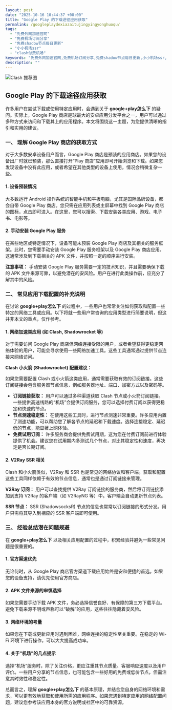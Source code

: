 ```yaml
---
layout: post
date: "2025-10-16 10:44:37 +08:00"
title: "Google Play 的下载途径应用获取"
permalink: /googleplaydexiazaitujingyingyonghuoqu/
tags:
  - "免费外网加速官网"
  - "免费机场订阅分享"
  - "免费shadow节点每日更新"
  - "小小机场ssr"
  - "clash付费机场"
keywords: "免费外网加速官网,免费机场订阅分享,免费shadow节点每日更新,小小机场ssr,clash付费机场"
description: ""
---
```


![Clash 推荐图](https://clashjd.github.io/assets/img/机场节点推荐.png)

## Google Play 的下载途径应用获取


<p>许多用户在尝试下载或使用特定应用时，会遇到关于 <strong>google+play怎么下</strong> 的疑问。实际上，Google Play 商店是球最大的安卓应用分发平台之一，用户可以通过多种方式来访问和下载其上的应用程序。本文将围绕这一主题，为您提供清晰的指引和实用的建议。</p>

<h3>一、 理解 Google Play 商店的获取方式</h3>

<p>对于大多数安卓设备用户而言，Google Play 商店是预装的应用商店。如果您的设备出厂时就已预装，那么直接打开“Play 商店”应用即可开始浏览和下载。如果您发现设备中没有此应用，或者希望在其他类型的设备上使用，情况会稍微复杂一些。</p>

<h4>1. 设备预装情况</h4>

<p>大多数运行 Android 操作系统的智能手机和平板电脑，尤其是国际品牌设备，都会自带 Google Play 商店。您只需在应用列表或主屏幕中找到 Google Play 商店的图标，点击即可进入。在这里，您可以搜索、下载安装各类应用、游戏、电子书、电影等。</p>

<h4>2. 手动安装 Google Play 服务</h4>

<p>在某些地区或特定情况下，设备可能未预装 Google Play 商店及其相关的服务框架。此时，您需要手动安装 Google Play 服务框架以及 Google Play 商店应用。这通常涉及到下载相关的 APK 文件，并按照一定的顺序进行安装。</p>

<p><strong>注意事项：</strong> 手动安装 Google Play 服务需要一定的技术知识，并且需要确保下载的 APK 文件来源可靠，以避免潜在的安风险。用户在进行此类操作前，应充分了解其中的风险。</p>

<h3>二、 常见应用下载配置的补充说明</h3>

<p>在讨论 <strong>google+play怎么下</strong> 的过程中，一些用户也常常关注如何获取和配置一些特定的网络工具或应用。以下将就一些用户常咨询的应用类型进行简要说明，但这并非本文的重点，仅作参考。</p>

<h4>1. 网络加速类应用 (如 Clash, Shadowrocket 等)</h4>

<p>对于需要访问 Google Play 商店但网络连接受限的用户，或者希望获得更稳定网络体验的用户，可能会寻求使用一些网络加速工具。这些工具通常通过提供节点连接来网络访问。</p>

<p><strong>Clash 小火箭 (Shadowrocket) 配置建议：</strong></p>
<p>如果您需要配置 Clash 或小火箭这类应用，通常需要获取有效的订阅链接。这些订阅链接会包含服务器节点信息，例如服务器地址、端口、加密方式以及密码等。</p>
<ul>
    <li><strong>订阅链接获取：</strong> 用户可以通过多种渠道获取 Clash 节点或小火箭订阅链接。一些提供高速线路的“机场”会提供订阅服务，您可以选择付费订阅以获得更稳定和快速的节点。</li>
    <li><strong>节点测速稳定性：</strong> 在使用这些工具时，进行节点测速非常重要。许多应用内置了测速功能，可以帮助您了解各节点的延迟和下载速度。选择连接稳定、延迟低的节点，能显著上网体验。</li>
    <li><strong>免费试用订阅：</strong> 许多服务商会提供免费试用期，这为您在付费订阅前进行体验提供了机会。建议您在试用期内多测试几个节点，对比其稳定性和速度，再决定是否长期订阅。</li>
</ul>

<h4>2. V2Ray  SSR 相关</h4>

<p> Clash 和小火箭类似，V2Ray 和 SSR 也是常见的网络协议和客户端。获取和配置这些工具同样依赖于有效的节点信息，通常也是通过订阅链接来管理。</p>

<p><strong>V2Ray 订阅：</strong> 用户可以查找提供 V2Ray 订阅链接的服务商，然后将订阅链接添加到支持 V2Ray 的客户端（如 V2RayNG 等）中。客户端会自动更新节点列表。</p>

<p><strong>SSR 节点：</strong> SSR (ShadowsocksR) 节点的信息也常常以订阅链接的形式分发。用户只需将其导入到相应的 SSR 客户端即可使用。</p>

<h3>三、 经验总结潜在问题规避</h3>

<p>在 <strong>google+play怎么下</strong> 以及相关应用配置的过程中，积累经验并避免一些常见问题是很重要的。</p>

<h4>1. 官方渠道优先</h4>

<p>无论何时，从 Google Play 商店官方渠道下载应用始终是安和便捷的首选。如果您的设备支持，请优先使用官方商店。</p>

<h4>2. APK 文件来源的审慎选择</h4>

<p>如果您需要手动下载 APK 文件，务必选择信誉良好、有保障的第三方下载平台。避免下载来源不明或声称可以“破解”的应用，这些往往隐藏着安风险。</p>

<h4>3. 网络环境的考量</h4>

<p>如果您在下载或更新应用时遇到困难，网络连接的稳定性至关重要。在稳定的 Wi-Fi 环境下进行操作，可以大大提高成功率。</p>

<h4>4. 关于“机场”的几点提示</h4>

<p>选择“机场”服务时，除了关注价格，更应注重其节点质量、客服响应速度以及用户评价。一些用户分享的节点信息，也可能包含一些好用的免费或低价节点，但需注意其时效性和稳定性。</p>

<p>总而言之，理解 <strong>google+play怎么下</strong> 的基本原理，并结合您自身的网络环境和需求，可以更有效地获取和使用所需的应用程序。如果您遇到特定应用的网络配置问题，建议您参考该应用本身的官方说明或社区中的可靠资源。</p>